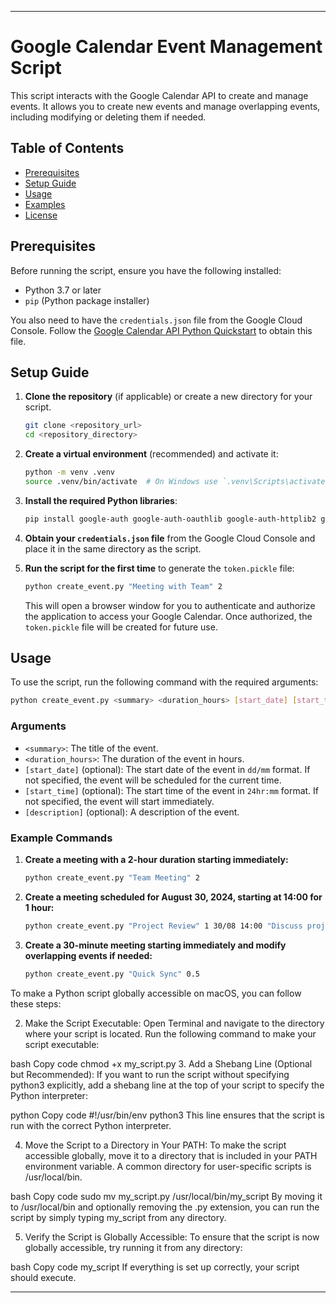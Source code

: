 
---

# Google Calendar Event Management Script

This script interacts with the Google Calendar API to create and manage events. It allows you to create new events and manage overlapping events, including modifying or deleting them if needed.

## Table of Contents

- [Prerequisites](#prerequisites)
- [Setup Guide](#setup-guide)
- [Usage](#usage)
- [Examples](#examples)
- [License](#license)

## Prerequisites

Before running the script, ensure you have the following installed:

- Python 3.7 or later
- `pip` (Python package installer)

You also need to have the `credentials.json` file from the Google Cloud Console. Follow the [Google Calendar API Python Quickstart](https://developers.google.com/calendar/quickstart/python) to obtain this file.

## Setup Guide

1. **Clone the repository** (if applicable) or create a new directory for your script.

    ```sh
    git clone <repository_url>
    cd <repository_directory>
    ```

2. **Create a virtual environment** (recommended) and activate it:

    ```sh
    python -m venv .venv
    source .venv/bin/activate  # On Windows use `.venv\Scripts\activate`
    ```

3. **Install the required Python libraries**:

    ```sh
    pip install google-auth google-auth-oauthlib google-auth-httplib2 google-api-python-client pytz
    ```

4. **Obtain your `credentials.json` file** from the Google Cloud Console and place it in the same directory as the script.

5. **Run the script for the first time** to generate the `token.pickle` file:

    ```sh
    python create_event.py "Meeting with Team" 2
    ```

    This will open a browser window for you to authenticate and authorize the application to access your Google Calendar. Once authorized, the `token.pickle` file will be created for future use.

## Usage

To use the script, run the following command with the required arguments:

```sh
python create_event.py <summary> <duration_hours> [start_date] [start_time] [description (optional)]
```

### Arguments

- `<summary>`: The title of the event.
- `<duration_hours>`: The duration of the event in hours.
- `[start_date]` (optional): The start date of the event in `dd/mm` format. If not specified, the event will be scheduled for the current time.
- `[start_time]` (optional): The start time of the event in `24hr:mm` format. If not specified, the event will start immediately.
- `[description]` (optional): A description of the event.

### Example Commands

1. **Create a meeting with a 2-hour duration starting immediately:**

    ```sh
    python create_event.py "Team Meeting" 2
    ```

2. **Create a meeting scheduled for August 30, 2024, starting at 14:00 for 1 hour:**

    ```sh
    python create_event.py "Project Review" 1 30/08 14:00 "Discuss project milestones"
    ```

3. **Create a 30-minute meeting starting immediately and modify overlapping events if needed:**

    ```sh
    python create_event.py "Quick Sync" 0.5
    ```

To make a Python script globally accessible on macOS, you can follow these steps:


2. Make the Script Executable:
Open Terminal and navigate to the directory where your script is located. Run the following command to make your script executable:

bash
Copy code
chmod +x my_script.py
3. Add a Shebang Line (Optional but Recommended):
If you want to run the script without specifying python3 explicitly, add a shebang line at the top of your script to specify the Python interpreter:

python
Copy code
#!/usr/bin/env python3
This line ensures that the script is run with the correct Python interpreter.

4. Move the Script to a Directory in Your PATH:
To make the script accessible globally, move it to a directory that is included in your PATH environment variable. A common directory for user-specific scripts is /usr/local/bin.

bash
Copy code
sudo mv my_script.py /usr/local/bin/my_script
By moving it to /usr/local/bin and optionally removing the .py extension, you can run the script by simply typing my_script from any directory.

5. Verify the Script is Globally Accessible:
To ensure that the script is now globally accessible, try running it from any directory:

bash
Copy code
my_script
If everything is set up correctly, your script should execute.

---

